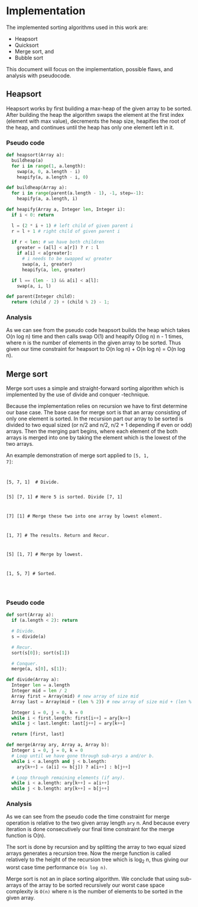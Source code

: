 # Implementation

The implemented sorting algorithms used in this work are:

  * Heapsort
  * Quicksort
  * Merge sort, and
  * Bubble sort

This document will focus on the implementation, possible flaws, and analysis
with pseudocode.

## Heapsort

Heapsort works by first building a max-heap of the given array to be sorted.
After building the heap the algorithm swaps the element at the first index
(element with max value), decrements the heap size, heapifies the root of the
heap, and continues until the heap has only one element left in it.

### Pseudo code

```python
def heapsort(Array a):
  buildheap(a)
  for i in range(1, a.length):
    swap(a, 0, a.length - i)
    heapify(a, a.length - i, 0)
```


```python
def buildheap(Array a):
  for i in range(parent(a.length - 1), -1, step=-1):
    heapify(a, a.length, i)
```

```python
def heapify(Array a, Integer len, Integer i):
  if i < 0: return

  l = (2 * i + 1) # left child of given parent i
  r = l + 1 # right child of given parent i
  
  if r < len: # we have both children
    greater = (a[l] < a[r]) ? r : l
    if a[i] < a[greater]:
      # i needs to be swapped w/ greater
      swap(a, i, greater)
      heapify(a, len, greater)

  if l == (len - 1) && a[i] < a[l]:
    swap(a, i, l)
```

```python
def parent(Integer child):
  return (child / 2) + (child % 2) - 1;
```

### Analysis

As we can see from the pseudo code heapsort builds the heap which takes
O(n log n) time and then calls swap O(1) and heapify O(log n) n - 1 times,
where n is the number of elements in the given array to be sorted. Thus given
our time constraint for heapsort to O(n log n) + O(n log n) = O(n log n).

## Merge sort

Merge sort uses a simple and straight-forward sorting algorithm which is
implemented by the use of divide and conquer -technique.

Because the implementation relies on recursion we have to first determine our
base case. The base case for merge sort is that an array consisting of only
one element is sorted. In the recursion part our array to be sorted is divided
to two equal sized (or n/2 and n/2, n/2 + 1 depending if even or odd) arrays.
Then the merging part begins, where each element of the both arrays is merged
into one by taking the element which is the lowest of the two arrays.

An example demonstration of merge sort applied to <code>[5, 1, 7]</code>:

<code>
<pre>
[5, 7, 1]  # Divide.

[5] [7, 1] # Here 5 is sorted. Divide [7, 1]

[7] [1]    # Merge these two into one array by lowest element.

[1, 7]     # The results. Return and Recur.

[5] [1, 7] # Merge by lowest.

[1, 5, 7]  # Sorted.
</pre>
</code>

### Pseudo code

```python
def sort(Array a):
  if (a.length < 2): return

  # Divide.
  s = divide(a)

  # Recur.
  sort(s[0]); sort(s[1])

  # Conquer.
  merge(a, s[0], s[1]);
```

```python
def divide(Array a):
  Integer len = a.length
  Integer mid = len / 2
  Array first = Array(mid) # new array of size mid
  Array last = Array(mid + (len % 2)) # new array of size mid + (len % 2)

  Integer i = 0, j = 0, k = 0
  while i < first.length: first[i++] = ary[k++]
  while j < last.lenght: last[j++] = ary[k++]

  return [first, last]
```

```python
def merge(Array ary, Array a, Array b):
  Integer i = 0, j = 0, k = 0
  # Loop until we have gone through sub-arys a and/or b.
  while i < a.length and j < b.length:
    ary[k++] = (a[i] <= b[j]) ? a[i++] : b[j++]

  # Loop through remaining elements (if any).
  while i < a.length: ary[k++] = a[i++]
  while j < b.length: ary[k++] = b[j++]
```

### Analysis

As we can see from the pseudo code the time constraint for merge operation
is relative to the two given array length <code>ary</code> n. And because
every iteration is done consecutively our final time constraint for the merge
function is O(n).

The sort is done by recursion and by splitting the array to two equal sized
arrays generates a recursion tree. Now the merge function is called relatively
to the height of the recursion tree which is </code>log<sub>2</sub> n</code>,
thus giving our worst case time performance <code>O(n log n)</code>.

Merge sort is not an in place sorting algorithm. We conclude that using
sub-arrays of the array to be sorted recursively our worst case space
complexity is <code>O(n)</code> where n is the number of elements to be sorted
in the given array.

